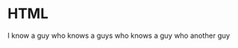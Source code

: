 # HTML
<!DOCTYPE html>
  <html>
   <head>
      <title>Guy</title>
   </head>
   <body>
    <p>I know a guy who knows a guys who knows a guy who another guy</p>  
   </body>
  </html>

